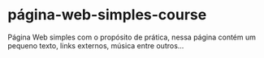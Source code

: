 # página-web-simples-course
 Página Web simples com o propósito de prática, nessa página contém um pequeno texto, links externos, música entre outros...

